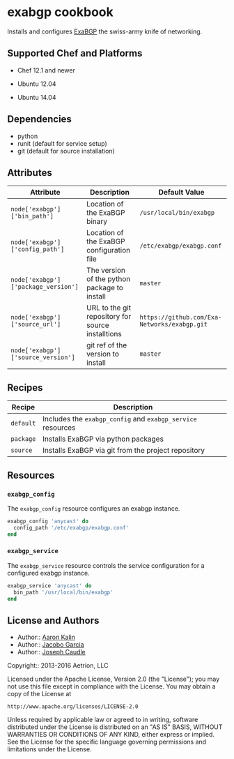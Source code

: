 # exabgp cookbook

Installs and configures [ExaBGP](https://github.com/Exa-Networks/exabgp)
the swiss-army knife of networking.

## Supported Chef and Platforms

* Chef 12.1 and newer

* Ubuntu 12.04
* Ubuntu 14.04

## Dependencies

* python
* runit (default for service setup)
* git (default for source installation)

## Attributes

| Attribute | Description | Default Value |
| --- | --- | --- |
| `node['exabgp']['bin_path']` | Location of the ExaBGP binary | `/usr/local/bin/exabgp` |
| `node['exabgp']['config_path']` | Location of the ExaBGP configuration file | `/etc/exabgp/exabgp.conf` |
| `node['exabgp']['package_version']` | The version of the python package to install | `master` |
| `node['exabgp']['source_url']` | URL to the git repository for source installtions | `https://github.com/Exa-Networks/exabgp.git` |
| `node['exabgp']['source_version']` | git ref of the version to install | `master` |

## Recipes

| Recipe | Description |
| --- | --- |
| `default` | Includes the `exabgp_config` and `exabgp_service` resources |
| `package` | Installs ExaBGP via python packages |
| `source`  | Installs ExaBGP via git from the project repository |

## Resources

### `exabgp_config`

The `exabgp_config` resource configures an exabgp instance.

```ruby
exabgp_config 'anycast' do
  config_path '/etc/exabgp/exabgp.conf'
end
```

### `exabgp_service`

The `exabgp_service` resource controls the service configuration for a
configured exabgp instance.

```ruby
exabgp_service 'anycast' do
  bin_path '/usr/local/bin/exabgp'
end
```

## License and Authors

* Author:: [Aaron Kalin](https://github.com/martinisoft)
* Author:: [Jacobo Garcia](https://github.com/therobot)
* Author:: [Joseph Caudle](https://github.com/jcaudle)

Copyright:: 2013-2016 Aetrion, LLC

Licensed under the Apache License, Version 2.0 (the "License");
you may not use this file except in compliance with the License.
You may obtain a copy of the License at

    http://www.apache.org/licenses/LICENSE-2.0

Unless required by applicable law or agreed to in writing, software
distributed under the License is distributed on an "AS IS" BASIS,
WITHOUT WARRANTIES OR CONDITIONS OF ANY KIND, either express or implied.
See the License for the specific language governing permissions and
limitations under the License.

